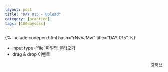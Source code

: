 ```yaml
---
layout: post
title: "DAY 015 - Upload"
category: [practice]
tags: [100dayscss]
---
```


{% include codepen.html hash="rNvVJMw" title="DAY 015" %}

- input type=’file’ 파일명 불러오기
- drag & drop 이벤트

<p align="right">
  <a href="https://github.com/mnmn092631/100daysCSS/tree/main/DAY%20015%20-%20Upload" title="깃허브">깃허브</a>
</p>
